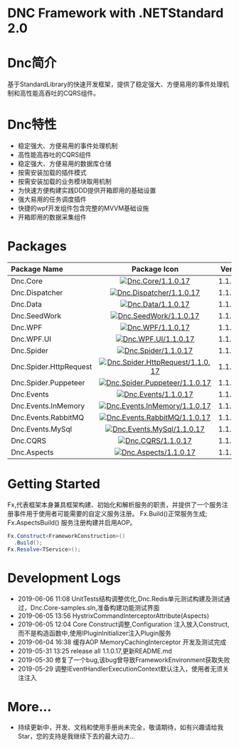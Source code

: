 ﻿DNC Framework with .NETStandard 2.0
===

# Dnc简介
基于StandardLibrary的快速开发框架，提供了稳定强大、方便易用的事件处理机制和高性能高吞吐的CQRS组件。

# Dnc特性

* 稳定强大、方便易用的事件处理机制
* 高性能高吞吐的CQRS组件
* 稳定强大、方便易用的数据库仓储
* 按需安装加载的插件模式
* 按需安装加载的业务模块取用机制
* 为快速方便构建实践DDD提供开箱即用的基础设置
* 强大易用的任务调度插件
* 快捷的wpf开发组件包含完整的MVVM基础设施
* 开箱即用的数据采集组件

# Packages

|Package Name|Package Icon|Version|
|:-------|:-------:|------:|
|Dnc.Core|[![Dnc.Core/1.1.0.17](https://img.shields.io/badge/nuget-1.1.0.17-blue.svg)](https://www.nuget.org/packages/Dnc.Core/1.1.0.17)|1.1.0.17|
|Dnc.Dispatcher|[![Dnc.Dispatcher/1.1.0.17](https://img.shields.io/badge/nuget-1.1.0.17-blue.svg)](https://www.nuget.org/packages/Dnc.Dispatcher/1.1.0.17)|1.1.0.17|
|Dnc.Data|[![Dnc.Data/1.1.0.17](https://img.shields.io/badge/nuget-1.1.0.17-blue.svg)](https://www.nuget.org/packages/Dnc.Data/1.1.0.16)|1.1.0.17|
|Dnc.SeedWork|[![Dnc.SeedWork/1.1.0.17](https://img.shields.io/badge/nuget-1.1.0.17-blue.svg)](https://www.nuget.org/packages/Dnc.SeedWork/1.1.0.16)|1.1.0.17|
|Dnc.WPF|[![Dnc.WPF/1.1.0.17](https://img.shields.io/badge/nuget-1.1.0.17-blue.svg)](https://www.nuget.org/packages/Dnc.WPF/1.1.0.17)|1.1.0.17|
|Dnc.WPF.UI|[![Dnc.WPF.UI/1.1.0.17](https://img.shields.io/badge/nuget-1.1.0.17-blue.svg)](https://www.nuget.org/packages/Dnc.WPF.UI/1.1.0.17)|1.1.0.17|
|Dnc.Spider|[![Dnc.Spider/1.1.0.17](https://img.shields.io/badge/nuget-1.1.0.17-blue.svg)](https://www.nuget.org/packages/Dnc.Spider/1.1.0.17)|1.1.0.17|
|Dnc.Spider.HttpRequest|[![Dnc.Spider.HttpRequest/1.1.0.17](https://img.shields.io/badge/nuget-1.1.0.17-blue.svg)](https://www.nuget.org/packages/Spider.HttpRequest/1.1.0.17)|1.1.0.17|
|Dnc.Spider.Puppeteer|[![Dnc.Spider.Puppeteer/1.1.0.17](https://img.shields.io/badge/nuget-1.1.0.17-blue.svg)](https://www.nuget.org/packages/Dnc.Spider.Puppeteer/1.1.0.17)|1.1.0.17|
|Dnc.Events|[![Dnc.Events/1.1.0.17](https://img.shields.io/badge/nuget-1.1.0.17-blue.svg)](https://www.nuget.org/packages/Dnc.Events/1.1.0.17)|1.1.0.17|
|Dnc.Events.InMemory|[![Dnc.Events.InMemory/1.1.0.17](https://img.shields.io/badge/nuget-1.1.0.17-blue.svg)](https://www.nuget.org/packages/Dnc.Events.InMemory/1.1.0.17)|1.1.0.17|
|Dnc.Events.RabbitMQ|[![Dnc.Events.RabbitMQ/1.1.0.17](https://img.shields.io/badge/nuget-1.1.0.17-blue.svg)](https://www.nuget.org/packages/Dnc.Events.RabbitMQ/1.1.0.17)|1.1.0.17|
|Dnc.Events.MySql|[![Dnc.Events.MySql/1.1.0.17](https://img.shields.io/badge/nuget-1.1.0.17-blue.svg)](https://www.nuget.org/packages/Dnc.Events.MySql/1.1.0.17)|1.1.0.17|
|Dnc.CQRS|[![Dnc.CQRS/1.1.0.17](https://img.shields.io/badge/nuget-1.1.0.17-blue.svg)](https://www.nuget.org/packages/Dnc.CQRS/1.1.0.17)|1.1.0.17|
|Dnc.Aspects|[![Dnc.Aspects/1.1.0.17](https://img.shields.io/badge/nuget-1.1.0.17-blue.svg)](https://www.nuget.org/packages/Dnc.Aspects/1.1.0.17)|1.1.0.17|

# Getting Started
Fx,代表框架本身兼具框架构建、初始化和解析服务的职责，并提供了一个服务注册事件用于使用者可能需要的自定义服务注册。
Fx.Build()正常服务生成;
Fx.AspectsBuild() 服务注册构建并启用AOP。
```c#
Fx.Construct<FrameworkConstruction>()
  .Build();
Fx.Resolve<TService>();
```

# Development Logs
* 2019-06-06 11:08 UnitTests结构调整优化,Dnc.Redis单元测试构建及测试通过，Dnc.Core-samples.sln,准备构建功能测试界面
* 2019-06-05 13:56 HystrixCommandInterceptorAttribute(Aspects)
* 2019-06-05 12:04 Core Construct调整,Configuration 注入放入Construct,而不是构造函数中,使用IPluginInitializer注入Plugin服务
* 2019-06-04 16:38 缓存AOP MemoryCachingInterceptor 开发及测试完成
* 2019-05-31 13:25 release all 1.1.0.17,更新README.md
* 2019-05-30 修复了一个bug,该bug曾导致FrameworkEnvironment获取失败
* 2019-05-29 调整IEventHandlerExecutionContext默认注入，使用者无须关注注入

# More...

* 持续更新中，开发、文档和使用手册尚未完全，敬请期待，如有兴趣请给我Star，您的支持是我继续下去的最大动力...


